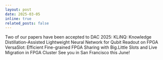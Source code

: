 ```yaml
---
layout: post
date: 2025-03-05
inline: true
related_posts: false
---
```


Two of our papers have been accepted to DAC 2025:
KLiNQ: Knowledge Distillation-Assisted Lightweight Neural Network for Qubit Readout on FPGA
VersaSlot: Efficient Fine-grained FPGA Sharing with Big.Little Slots and Live Migration in FPGA Cluster
See you in San Francisco this June!